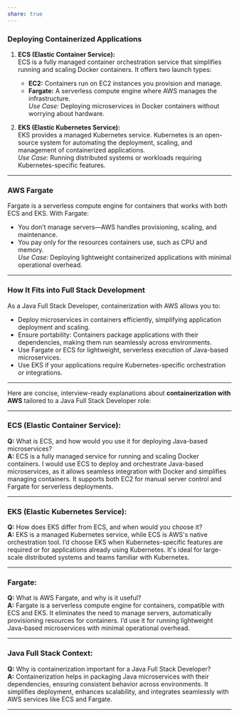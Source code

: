 ```yaml
---
share: true
---
```


### **Deploying Containerized Applications**

1. **ECS (Elastic Container Service):**  
   ECS is a fully managed container orchestration service that simplifies running and scaling Docker containers. It offers two launch types:
   - **EC2:** Containers run on EC2 instances you provision and manage.
   - **Fargate:** A serverless compute engine where AWS manages the infrastructure.  
   *Use Case:* Deploying microservices in Docker containers without worrying about hardware.

2. **EKS (Elastic Kubernetes Service):**  
   EKS provides a managed Kubernetes service. Kubernetes is an open-source system for automating the deployment, scaling, and management of containerized applications.  
   *Use Case:* Running distributed systems or workloads requiring Kubernetes-specific features.

---

### **AWS Fargate**
Fargate is a serverless compute engine for containers that works with both ECS and EKS. With Fargate:
- You don’t manage servers—AWS handles provisioning, scaling, and maintenance.
- You pay only for the resources containers use, such as CPU and memory.  
*Use Case:* Deploying lightweight containerized applications with minimal operational overhead.

---

### **How It Fits into Full Stack Development**
As a Java Full Stack Developer, containerization with AWS allows you to:
- Deploy microservices in containers efficiently, simplifying application deployment and scaling.
- Ensure portability: Containers package applications with their dependencies, making them run seamlessly across environments.
- Use Fargate or ECS for lightweight, serverless execution of Java-based microservices.
- Use EKS if your applications require Kubernetes-specific orchestration or integrations.

---

Here are concise, interview-ready explanations about **containerization with AWS** tailored to a Java Full Stack Developer role:

---

### **ECS (Elastic Container Service):**
**Q:** What is ECS, and how would you use it for deploying Java-based microservices?  
**A:** ECS is a fully managed service for running and scaling Docker containers. I would use ECS to deploy and orchestrate Java-based microservices, as it allows seamless integration with Docker and simplifies managing containers. It supports both EC2 for manual server control and Fargate for serverless deployments.

---

### **EKS (Elastic Kubernetes Service):**
**Q:** How does EKS differ from ECS, and when would you choose it?  
**A:** EKS is a managed Kubernetes service, while ECS is AWS's native orchestration tool. I’d choose EKS when Kubernetes-specific features are required or for applications already using Kubernetes. It's ideal for large-scale distributed systems and teams familiar with Kubernetes.

---

### **Fargate:**
**Q:** What is AWS Fargate, and why is it useful?  
**A:** Fargate is a serverless compute engine for containers, compatible with ECS and EKS. It eliminates the need to manage servers, automatically provisioning resources for containers. I’d use it for running lightweight Java-based microservices with minimal operational overhead.

---

### **Java Full Stack Context:**
**Q:** Why is containerization important for a Java Full Stack Developer?  
**A:** Containerization helps in packaging Java microservices with their dependencies, ensuring consistent behavior across environments. It simplifies deployment, enhances scalability, and integrates seamlessly with AWS services like ECS and Fargate.

---
